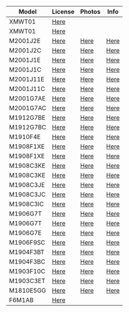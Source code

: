 | Model | License | Photos | Info |
|---|---|---|---|
|XMWT01|[Here](https://wap.tenaa.com.cn/WSFW/CertInfo.aspx?code=px1dx6YhBAjwosuCytszCqYWPWMGiJ27)|||
|XMWT01|[Here](https://wap.tenaa.com.cn/WSFW/CertInfo.aspx?code=px1dx6YhBAgaXe9F4c5z84E26oOXXfrO)|||
|M2001J2E|[Here](https://wap.tenaa.com.cn/WSFW/CertInfo.aspx?code=px1dx6YhBAgaXe9F4c5z81wDRCoVqzRv)|[Here](https://wap.tenaa.com.cn/WSFW/PicQuery2.aspx?code=px1dx6YhBAgaXe9F4c5z81wDRCoVqzRv)|[Here](https://wap.tenaa.com.cn/WSFW/ParamImportant.aspx?code=px1dx6YhBAgaXe9F4c5z81wDRCoVqzRv)|
|M2001J2C|[Here](https://wap.tenaa.com.cn/WSFW/CertInfo.aspx?code=px1dx6YhBAgaXe9F4c5z8wWI6uOhYvdj)|[Here](https://wap.tenaa.com.cn/WSFW/PicQuery2.aspx?code=px1dx6YhBAgaXe9F4c5z8wWI6uOhYvdj)|[Here](https://wap.tenaa.com.cn/WSFW/ParamImportant.aspx?code=px1dx6YhBAgaXe9F4c5z8wWI6uOhYvdj)|
|M2001J1E|[Here](https://wap.tenaa.com.cn/WSFW/CertInfo.aspx?code=px1dx6YhBAjwosuCytszCrf3VlNr4Og1)|[Here](https://wap.tenaa.com.cn/WSFW/PicQuery2.aspx?code=px1dx6YhBAjwosuCytszCrf3VlNr4Og1)|[Here](https://wap.tenaa.com.cn/WSFW/ParamImportant.aspx?code=px1dx6YhBAjwosuCytszCrf3VlNr4Og1)|
|M2001J1C|[Here](https://wap.tenaa.com.cn/WSFW/CertInfo.aspx?code=px1dx6YhBAjwosuCytszCjnUGFhbzeQJ)|[Here](https://wap.tenaa.com.cn/WSFW/PicQuery2.aspx?code=px1dx6YhBAjwosuCytszCjnUGFhbzeQJ)|[Here](https://wap.tenaa.com.cn/WSFW/ParamImportant.aspx?code=px1dx6YhBAjwosuCytszCjnUGFhbzeQJ)|
|M2001J11E|[Here](https://wap.tenaa.com.cn/WSFW/CertInfo.aspx?code=px1dx6YhBAjwosuCytszCoSg1hC6NIDw)|[Here](https://wap.tenaa.com.cn/WSFW/PicQuery2.aspx?code=px1dx6YhBAjwosuCytszCoSg1hC6NIDw)|[Here](https://wap.tenaa.com.cn/WSFW/ParamImportant.aspx?code=px1dx6YhBAjwosuCytszCoSg1hC6NIDw)|
|M2001J11C|[Here](https://wap.tenaa.com.cn/WSFW/CertInfo.aspx?code=px1dx6YhBAjwosuCytszCno7XQwcEgVF)|[Here](https://wap.tenaa.com.cn/WSFW/PicQuery2.aspx?code=px1dx6YhBAjwosuCytszCno7XQwcEgVF)|[Here](https://wap.tenaa.com.cn/WSFW/ParamImportant.aspx?code=px1dx6YhBAjwosuCytszCno7XQwcEgVF)|
|M2001G7AE|[Here](https://wap.tenaa.com.cn/WSFW/CertInfo.aspx?code=px1dx6YhBAgaXe9F4c5z8%2fTeixAXNql9)|[Here](https://wap.tenaa.com.cn/WSFW/PicQuery2.aspx?code=px1dx6YhBAgaXe9F4c5z8%2fTeixAXNql9)|[Here](https://wap.tenaa.com.cn/WSFW/ParamImportant.aspx?code=px1dx6YhBAgaXe9F4c5z8%2fTeixAXNql9)|
|M2001G7AC|[Here](https://wap.tenaa.com.cn/WSFW/CertInfo.aspx?code=px1dx6YhBAgaXe9F4c5z80kAkeZCxJ%2f9)|[Here](https://wap.tenaa.com.cn/WSFW/PicQuery2.aspx?code=px1dx6YhBAgaXe9F4c5z80kAkeZCxJ%2f9)|[Here](https://wap.tenaa.com.cn/WSFW/ParamImportant.aspx?code=px1dx6YhBAgaXe9F4c5z80kAkeZCxJ%2f9)|
|M1912G7BE|[Here](https://wap.tenaa.com.cn/WSFW/CertInfo.aspx?code=IXoAG%2bifKtj1zf2QxMKgKePIRT3IOxEY)|[Here](https://wap.tenaa.com.cn/WSFW/PicQuery2.aspx?code=IXoAG%2bifKtj1zf2QxMKgKePIRT3IOxEY)|[Here](https://wap.tenaa.com.cn/WSFW/ParamImportant.aspx?code=IXoAG%2bifKtj1zf2QxMKgKePIRT3IOxEY)|
|M1912G7BC|[Here](https://wap.tenaa.com.cn/WSFW/CertInfo.aspx?code=IXoAG%2bifKtj1zf2QxMKgKT2ERElSQlDF)|[Here](https://wap.tenaa.com.cn/WSFW/PicQuery2.aspx?code=IXoAG%2bifKtj1zf2QxMKgKT2ERElSQlDF)|[Here](https://wap.tenaa.com.cn/WSFW/ParamImportant.aspx?code=IXoAG%2bifKtj1zf2QxMKgKT2ERElSQlDF)|
|M1910F4E|[Here](https://wap.tenaa.com.cn/WSFW/CertInfo.aspx?code=IXoAG%2bifKtj1zf2QxMKgKUWo3CdShbVD)|[Here](https://wap.tenaa.com.cn/WSFW/PicQuery2.aspx?code=IXoAG%2bifKtj1zf2QxMKgKUWo3CdShbVD)|[Here](https://wap.tenaa.com.cn/WSFW/ParamImportant.aspx?code=IXoAG%2bifKtj1zf2QxMKgKUWo3CdShbVD)|
|M1908F1XE|[Here](https://wap.tenaa.com.cn/WSFW/CertInfo.aspx?code=px1dx6YhBAjwosuCytszCqHnCGNsZY8i)|[Here](https://wap.tenaa.com.cn/WSFW/PicQuery2.aspx?code=px1dx6YhBAjwosuCytszCqHnCGNsZY8i)|[Here](https://wap.tenaa.com.cn/WSFW/ParamImportant.aspx?code=px1dx6YhBAjwosuCytszCqHnCGNsZY8i)|
|M1908F1XE|[Here](https://wap.tenaa.com.cn/WSFW/CertInfo.aspx?code=px1dx6YhBAgaXe9F4c5z86TeIXTK%2bpHR)|[Here](https://wap.tenaa.com.cn/WSFW/PicQuery2.aspx?code=px1dx6YhBAgaXe9F4c5z86TeIXTK%2bpHR)|[Here](https://wap.tenaa.com.cn/WSFW/ParamImportant.aspx?code=px1dx6YhBAgaXe9F4c5z86TeIXTK%2bpHR)|
|M1908C3KE|[Here](https://wap.tenaa.com.cn/WSFW/CertInfo.aspx?code=IXoAG%2bifKtj1zf2QxMKgKYtP4IjH4%2bHU)|[Here](https://wap.tenaa.com.cn/WSFW/PicQuery2.aspx?code=IXoAG%2bifKtj1zf2QxMKgKYtP4IjH4%2bHU)|[Here](https://wap.tenaa.com.cn/WSFW/ParamImportant.aspx?code=IXoAG%2bifKtj1zf2QxMKgKYtP4IjH4%2bHU)|
|M1908C3KE|[Here](https://wap.tenaa.com.cn/WSFW/CertInfo.aspx?code=IXoAG%2bifKtj1zf2QxMKgKYtP4IjH4%2bHU)|[Here](https://wap.tenaa.com.cn/WSFW/PicQuery2.aspx?code=IXoAG%2bifKtj1zf2QxMKgKYtP4IjH4%2bHU)|[Here](https://wap.tenaa.com.cn/WSFW/ParamImportant.aspx?code=IXoAG%2bifKtj1zf2QxMKgKYtP4IjH4%2bHU)|
|M1908C3JE|[Here](https://wap.tenaa.com.cn/WSFW/CertInfo.aspx?code=IXoAG%2bifKtj1zf2QxMKgKa4kJGirBq%2fD)|[Here](https://wap.tenaa.com.cn/WSFW/PicQuery2.aspx?code=IXoAG%2bifKtj1zf2QxMKgKa4kJGirBq%2fD)|[Here](https://wap.tenaa.com.cn/WSFW/ParamImportant.aspx?code=IXoAG%2bifKtj1zf2QxMKgKa4kJGirBq%2fD)|
|M1908C3JC|[Here](https://wap.tenaa.com.cn/WSFW/CertInfo.aspx?code=IXoAG%2bifKtj1zf2QxMKgKSDSQiTejUhd)|[Here](https://wap.tenaa.com.cn/WSFW/PicQuery2.aspx?code=IXoAG%2bifKtj1zf2QxMKgKSDSQiTejUhd)|[Here](https://wap.tenaa.com.cn/WSFW/ParamImportant.aspx?code=IXoAG%2bifKtj1zf2QxMKgKSDSQiTejUhd)|
|M1908C3IC|[Here](https://wap.tenaa.com.cn/WSFW/CertInfo.aspx?code=IXoAG%2bifKtj1zf2QxMKgKWM7xqVFQFjm)|[Here](https://wap.tenaa.com.cn/WSFW/PicQuery2.aspx?code=IXoAG%2bifKtj1zf2QxMKgKWM7xqVFQFjm)|[Here](https://wap.tenaa.com.cn/WSFW/ParamImportant.aspx?code=IXoAG%2bifKtj1zf2QxMKgKWM7xqVFQFjm)|
|M1906G7T|[Here](https://wap.tenaa.com.cn/WSFW/CertInfo.aspx?code=IXoAG%2bifKtj1zf2QxMKgKc7PKvFI9P05)|[Here](https://wap.tenaa.com.cn/WSFW/PicQuery2.aspx?code=IXoAG%2bifKtj1zf2QxMKgKc7PKvFI9P05)|[Here](https://wap.tenaa.com.cn/WSFW/ParamImportant.aspx?code=IXoAG%2bifKtj1zf2QxMKgKc7PKvFI9P05)|
|M1906G7T|[Here](https://wap.tenaa.com.cn/WSFW/CertInfo.aspx?code=IXoAG%2bifKtj1zf2QxMKgKc7PKvFI9P05)|[Here](https://wap.tenaa.com.cn/WSFW/PicQuery2.aspx?code=IXoAG%2bifKtj1zf2QxMKgKc7PKvFI9P05)|[Here](https://wap.tenaa.com.cn/WSFW/ParamImportant.aspx?code=IXoAG%2bifKtj1zf2QxMKgKc7PKvFI9P05)|
|M1906G7E|[Here](https://wap.tenaa.com.cn/WSFW/CertInfo.aspx?code=IXoAG%2bifKtj1zf2QxMKgKTCwmV%2fSsgE3)|[Here](https://wap.tenaa.com.cn/WSFW/PicQuery2.aspx?code=IXoAG%2bifKtj1zf2QxMKgKTCwmV%2fSsgE3)|[Here](https://wap.tenaa.com.cn/WSFW/ParamImportant.aspx?code=IXoAG%2bifKtj1zf2QxMKgKTCwmV%2fSsgE3)|
|M1906F9SC|[Here](https://wap.tenaa.com.cn/WSFW/CertInfo.aspx?code=IXoAG%2bifKtj1zf2QxMKgKazQcsroQsV8)|[Here](https://wap.tenaa.com.cn/WSFW/PicQuery2.aspx?code=IXoAG%2bifKtj1zf2QxMKgKazQcsroQsV8)|[Here](https://wap.tenaa.com.cn/WSFW/ParamImportant.aspx?code=IXoAG%2bifKtj1zf2QxMKgKazQcsroQsV8)|
|M1904F3BT|[Here](https://wap.tenaa.com.cn/WSFW/CertInfo.aspx?code=IXoAG%2bifKtj1zf2QxMKgKQDguVIaEwqT)|[Here](https://wap.tenaa.com.cn/WSFW/PicQuery2.aspx?code=IXoAG%2bifKtj1zf2QxMKgKQDguVIaEwqT)|[Here](https://wap.tenaa.com.cn/WSFW/ParamImportant.aspx?code=IXoAG%2bifKtj1zf2QxMKgKQDguVIaEwqT)|
|M1904F3BC|[Here](https://wap.tenaa.com.cn/WSFW/CertInfo.aspx?code=IXoAG%2bifKtj1zf2QxMKgKfgPYe8S%2fcmH)|[Here](https://wap.tenaa.com.cn/WSFW/PicQuery2.aspx?code=IXoAG%2bifKtj1zf2QxMKgKfgPYe8S%2fcmH)|[Here](https://wap.tenaa.com.cn/WSFW/ParamImportant.aspx?code=IXoAG%2bifKtj1zf2QxMKgKfgPYe8S%2fcmH)|
|M1903F10C|[Here](https://wap.tenaa.com.cn/WSFW/CertInfo.aspx?code=IXoAG%2bifKtj1zf2QxMKgKQreKXcuJu3R)|[Here](https://wap.tenaa.com.cn/WSFW/PicQuery2.aspx?code=IXoAG%2bifKtj1zf2QxMKgKQreKXcuJu3R)|[Here](https://wap.tenaa.com.cn/WSFW/ParamImportant.aspx?code=IXoAG%2bifKtj1zf2QxMKgKQreKXcuJu3R)|
|M1903C3ET|[Here](https://wap.tenaa.com.cn/WSFW/CertInfo.aspx?code=IXoAG%2bifKtj1zf2QxMKgKTuZ3Q7ZIJ7O)|[Here](https://wap.tenaa.com.cn/WSFW/PicQuery2.aspx?code=IXoAG%2bifKtj1zf2QxMKgKTuZ3Q7ZIJ7O)|[Here](https://wap.tenaa.com.cn/WSFW/ParamImportant.aspx?code=IXoAG%2bifKtj1zf2QxMKgKTuZ3Q7ZIJ7O)|
|M1810E5GG|[Here](https://wap.tenaa.com.cn/WSFW/CertInfo.aspx?code=px1dx6YhBAgaXe9F4c5z8xlWUS6E0qXU)|[Here](https://wap.tenaa.com.cn/WSFW/PicQuery2.aspx?code=px1dx6YhBAgaXe9F4c5z8xlWUS6E0qXU)|[Here](https://wap.tenaa.com.cn/WSFW/ParamImportant.aspx?code=px1dx6YhBAgaXe9F4c5z8xlWUS6E0qXU)|
|F6M1AB|[Here](https://wap.tenaa.com.cn/WSFW/CertInfo.aspx?code=Qh7SIZaNxkCeI%2bMG%2bAmRjAEAiIyhUMEu)|||
